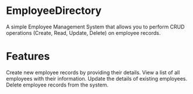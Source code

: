 # EmployeeDirectory
A simple Employee Management System that allows you to perform CRUD operations (Create, Read, Update, Delete) on employee records.

# Features
Create new employee records by providing their details.
View a list of all employees with their information.
Update the details of existing employees.
Delete employee records from the system.

